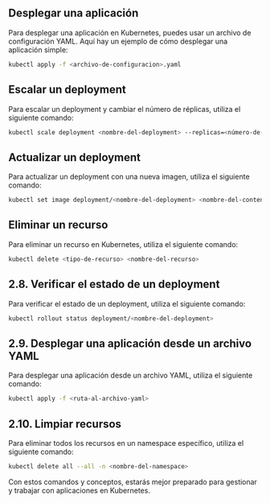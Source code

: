 ﻿## Desplegar una aplicación
Para desplegar una aplicación en Kubernetes, puedes usar un archivo de configuración YAML. Aquí hay un ejemplo de cómo desplegar una aplicación simple:
```bash
kubectl apply -f <archivo-de-configuracion>.yaml
```

## Escalar un deployment
Para escalar un deployment y cambiar el número de réplicas, utiliza el siguiente comando:
```bash
kubectl scale deployment <nombre-del-deployment> --replicas=<número-de-replicas>
```

## Actualizar un deployment
Para actualizar un deployment con una nueva imagen, utiliza el siguiente comando:
```bash
kubectl set image deployment/<nombre-del-deployment> <nombre-del-contenedor>=<nueva-imagen>
```

## Eliminar un recurso
Para eliminar un recurso en Kubernetes, utiliza el siguiente comando:
```bash
kubectl delete <tipo-de-recurso> <nombre-del-recurso>
```

## 2.8. Verificar el estado de un deployment
Para verificar el estado de un deployment, utiliza el siguiente comando:
```bash
kubectl rollout status deployment/<nombre-del-deployment>
```

## 2.9. Desplegar una aplicación desde un archivo YAML
Para desplegar una aplicación desde un archivo YAML, utiliza el siguiente comando:
```bash
kubectl apply -f <ruta-al-archivo-yaml>
```

## 2.10. Limpiar recursos
Para eliminar todos los recursos en un namespace específico, utiliza el siguiente comando:
```bash
kubectl delete all --all -n <nombre-del-namespace>
```

Con estos comandos y conceptos, estarás mejor preparado para gestionar y trabajar con aplicaciones en Kubernetes.